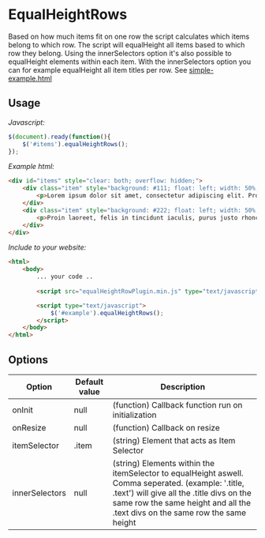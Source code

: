 # EqualHeightRows

Based on how much items fit on one row the script calculates which items belong to which row. The script will equalHeight all items based to which row they belong. Using the innerSelectors option it's also possible to equalHeight elements within each item. With the innerSelectors option you can for example equalHeight all item titles per row. See [simple-example.html](examples/simple-example.html)

## Usage

*Javascript:*
```javascript
$(document).ready(function(){
    $('#items').equalHeightRows();
});
```

*Example html:*
```html
<div id="items" style="clear: both; overflow: hidden;">
    <div class="item" style="background: #111; float: left; width: 50%;">
        <p>Lorem ipsum dolor sit amet, consectetur adipiscing elit. Proin laoreet, felis in tincidunt iaculis, purus justo rhoncus nisi, id aliquet.</p>
    </div>
    <div class="item" style="background: #222; float: left; width: 50%;">
        <p>Proin laoreet, felis in tincidunt iaculis, purus justo rhoncus nisi, id aliquet.</p>
    </div>
</div>
```

*Include to your website:*
```html
<html>
    <body>
        ... your code ..
        
        <script src="equalHeightRowPlugin.min.js" type="text/javascript"></script>

        <script type="text/javascript">
            $('#example').equalHeightRows();
        </script>
    </body>
</html>

```

## Options

| Option | Default value | Description |
| --- | --- | --- |
| onInit | null | (function) Callback function run on initialization |
| onResize | null | (function) Callback on resize |
| itemSelector | .item | (string) Element that acts as Item Selector |
| innerSelectors | null | (string) Elements within the itemSelector to equalHeight aswell. Comma seperated. (example: '.title, .text') will give all the .title divs on the same row the same height and all the .text divs on the same row the same height |
